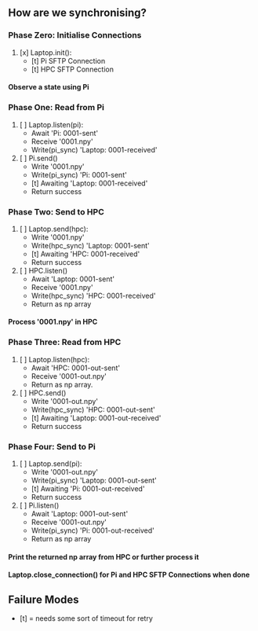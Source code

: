 ## How are we synchronising?
### Phase Zero: Initialise Connections
   1. [x] Laptop.init():
      - [t] Pi SFTP Connection
      - [t] HPC SFTP Connection

#### Observe a state using Pi

### Phase One: Read from Pi
   1. [ ] Laptop.listen(pi):
      - Await 'Pi: 0001-sent'
      - Receive '0001.npy'
      - Write(pi_sync) 'Laptop: 0001-received'
   2. [ ] Pi.send()
      - Write '0001.npy'
      - Write(pi_sync) 'Pi: 0001-sent'
      - [t] Awaiting 'Laptop: 0001-received'
      - Return success

### Phase Two: Send to HPC
   1. [ ] Laptop.send(hpc):
      - Write '0001.npy'
      - Write(hpc_sync) 'Laptop: 0001-sent'
      - [t] Awaiting 'HPC: 0001-received'
      - Return success
   2. [ ] HPC.listen()
      - Await 'Laptop: 0001-sent'
      - Receive '0001.npy'
      - Write(hpc_sync) 'HPC: 0001-received'
      - Return as np array

#### Process '0001.npy' in HPC

### Phase Three: Read from HPC
   1. [ ] Laptop.listen(hpc):
      - Await 'HPC: 0001-out-sent'
      - Receive '0001-out.npy'
      - Return as np array.
   2. [ ] HPC.send()
      - Write '0001-out.npy'
      - Write(hpc_sync) 'HPC: 0001-out-sent'
      - [t] Awaiting 'Laptop: 0001-out-received'
      - Return success

### Phase Four: Send to Pi
   1. [ ] Laptop.send(pi):
      - Write '0001-out.npy'
      - Write(pi_sync) 'Laptop: 0001-out-sent'
      - [t] Awaiting 'Pi: 0001-out-received'
      - Return success
   2. [ ] Pi.listen()
      - Await 'Laptop: 0001-out-sent'
      - Receive '0001-out.npy'
      - Write(pi_sync) 'Pi: 0001-out-received'
      - Return as np array

#### Print the returned np array from HPC or further process it

#### Laptop.close_connection() for Pi and HPC SFTP Connections when done

## Failure Modes
   - [t] = needs some sort of timeout for retry